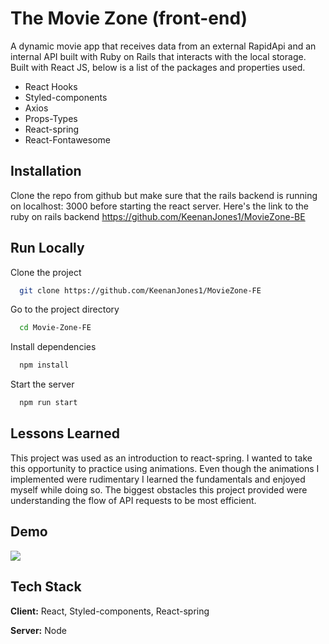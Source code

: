 # The Movie Zone (front-end)

A dynamic movie app that receives data from an external RapidApi and an internal API built with Ruby on Rails that interacts with the local storage. Built with React JS, below is a list of the packages and properties used.

- React Hooks
- Styled-components
- Axios
- Props-Types
- React-spring
- React-Fontawesome

## Installation

Clone the repo from github
but make sure that the rails backend is running on localhost: 3000 before starting the react server.
Here's the link to the ruby on rails backend https://github.com/KeenanJones1/MovieZone-BE


## Run Locally

Clone the project

```bash
  git clone https://github.com/KeenanJones1/MovieZone-FE
```

Go to the project directory

```bash
  cd Movie-Zone-FE
```

Install dependencies

```bash
  npm install
```

Start the server

```bash
  npm run start
```

## Lessons Learned

This project was used as an introduction to react-spring. I wanted to take this opportunity to practice using animations.
Even though the animations I implemented were rudimentary I learned the fundamentals and enjoyed myself while doing so. The biggest obstacles this project provided were understanding the flow of API requests to be most efficient.

## Demo

![](https://media4.giphy.com/media/KgJ3X3qSuMSq9VRw94/giphy.gif?cid=790b7611a3e63c3ca6c2e7e872c9bbc9efcd3e2c79b0fdce&rid=giphy.gif&ct=g)


## Tech Stack

**Client:** React, Styled-components, React-spring

**Server:** Node

